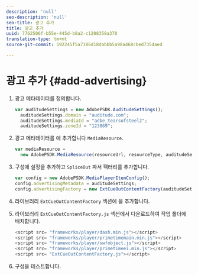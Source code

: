 ```yaml
---
description: 'null'
seo-description: 'null'
seo-title: 광고 추가
title: 광고 추가
uuid: 7762506f-b55e-445d-b8a2-c1208358a370
translation-type: tm+mt
source-git-commit: 592245f5a7186d18dabbb5a98a468cbed7354aed

---
```



# 광고 추가 {#add-advertising}

1. 광고 메타데이터를 정의합니다.

   ```js
   var auditudeSettings = new AdobePSDK.AuditudeSettings(); 
     auditudeSettings.domain = "auditude.com"; 
     auditudeSettings.mediaId = "adbe_tearsofsteel2"; 
     auditudeSettings.zoneId = "123869";
   ```

1. 광고 메타데이터를 에 추가합니다 `MediaResource`.

   ```js
   var mediaResource =  
     new AdobePSDK.MediaResource(resourceUrl, resourceType, auditudeSettings, false);
   ```

1. 구성에 설정을 추가하고 `SpliceOut` 파서 팩터리를 추가합니다.

   ```js
   var config = new AdobePSDK.MediaPlayerItemConfig(); 
   config.advertisingMetadata = auditudeSettings; 
   config.advertisingFactory = new ExtCueOutContentFactory(auditudeSettings);
   ```

1. 라이브러리 `ExtCueOutContentFactory` 섹션에 을 추가합니다.
1. 라이브러리 `ExtCueOutContentFactory.js` 섹션에서 다운로드하여 작업 폴더에 배치합니다.

   ```js
   <script src= "frameworks/player/dash.min.js"></script> 
   <script src= "frameworks/player/primetimemain.min.js"></script> 
   <script src= "frameworks/player/swfobject.js"></script> 
   <script src= "frameworks/player/primetimeei.min.js"></script> 
   <script src= "ExtCueOutContentFactory.js"></script>
   ```

1. 구성을 테스트합니다.

